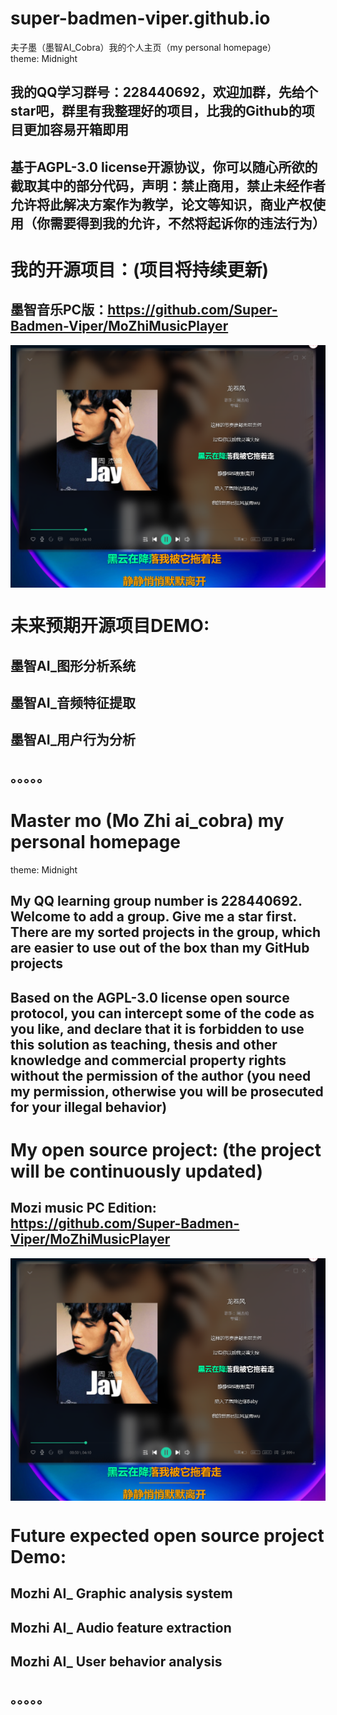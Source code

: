 # super-badmen-viper.github.io
夫子墨（墨智AI_Cobra）我的个人主页（my personal homepage）  
theme: Midnight
## 我的QQ学习群号：228440692，欢迎加群，先给个star吧，群里有我整理好的项目，比我的Github的项目更加容易开箱即用
## 基于AGPL-3.0 license开源协议，你可以随心所欲的截取其中的部分代码，声明：禁止商用，禁止未经作者允许将此解决方案作为教学，论文等知识，商业产权使用（你需要得到我的允许，不然将起诉你的违法行为）
# 我的开源项目：(项目将持续更新)
## 墨智音乐PC版：https://github.com/Super-Badmen-Viper/MoZhiMusicPlayer
   <img src="doc/3.png" align="center" width="660">

# 未来预期开源项目DEMO:
## 墨智AI_图形分析系统
## 墨智AI_音频特征提取
## 墨智AI_用户行为分析
## 。。。。。

# Master mo (Mo Zhi ai_cobra) my personal homepage
theme: Midnight
## My QQ learning group number is 228440692. Welcome to add a group. Give me a star first. There are my sorted projects in the group, which are easier to use out of the box than my GitHub projects  
## Based on the AGPL-3.0 license open source protocol, you can intercept some of the code as you like, and declare that it is forbidden to use this solution as teaching, thesis and other knowledge and commercial property rights without the permission of the author (you need my permission, otherwise you will be prosecuted for your illegal behavior)  
# My open source project: (the project will be continuously updated)  
## Mozi music PC Edition: https://github.com/Super-Badmen-Viper/MoZhiMusicPlayer  
   <img src="doc/3.png" align="center" width="660">
   
# Future expected open source project Demo:  
## Mozhi AI_ Graphic analysis system  
## Mozhi AI_ Audio feature extraction  
## Mozhi AI_ User behavior analysis  
## 。。。。。
